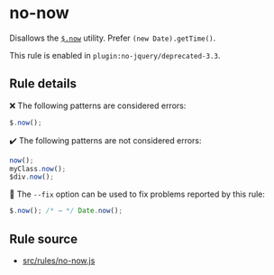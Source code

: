 # no-now

Disallows the [`$.now`](https://api.jquery.com/jQuery.now/) utility. Prefer `(new Date).getTime()`.

This rule is enabled in `plugin:no-jquery/deprecated-3.3`.

## Rule details

❌ The following patterns are considered errors:
```js
$.now();
```

✔️ The following patterns are not considered errors:
```js
now();
myClass.now();
$div.now();
```

🔧 The `--fix` option can be used to fix problems reported by this rule:
```js
$.now(); /* → */ Date.now();
```
## Rule source

* [src/rules/no-now.js](/src/rules/no-now.js)
